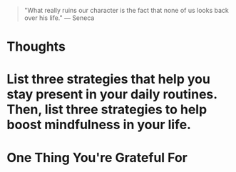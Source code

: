 
> \"What really ruins our character is the fact that none of us looks back over his life.\" — Seneca

# Thoughts

# List three strategies that help you stay present in your daily routines. Then, list three strategies to help boost mindfulness in your life.

# One Thing You're Grateful For

